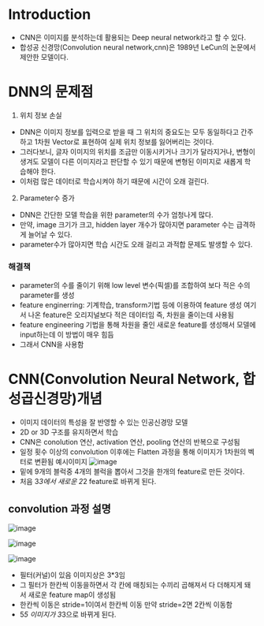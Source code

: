 # Introduction
- CNN은 이미지를 분석하는데 활용되는 Deep neural network라고 할 수 있다.
- 합성공 신경망(Convolution neural network,cnn)은 1989년 LeCun의 논문에서 제안한 모델이다. 

# DNN의 문제점
1. 위치 정보 손실
- DNN은 이미지 정보를 입력으로 받을 때 그 위치의 중요도는 모두 동일하다고 간주하고 1차원 Vector로 표현하여 실제 위치 정보를 잃어버리는 것이다.
- 그러다보니, 글자 이미지의 위치를 조금만 이동시키거나 크기가 달라지거나, 변형이 생겨도 모델이 다른 이미지라고 판단할 수 있기 때문에 변형된 이미지로 새롭게 학습해야 한다.
- 이처럼 많은 데이터로 학습시켜야 하기 때문에 시간이 오래 걸린다.
2. Parameter수 증가
- DNN은 간단한 모델 학습을 위한 parameter의 수가 엄청나게 많다.
- 만약, image 크기가 크고, hidden layer 개수가 많아지면 parameter 수는 급격하게 늘어날 수 있다.
- parameter수가 많아지면 학습 시간도 오래 걸리고 과적합 문제도 발생할 수 있다.
### 해결책
- parameter의 수를 줄이기 위해 low level 변수(픽셀)를 조합하여 보다 적은 수의 parameter를 생성
- feature enginerring: 기계학습, transform기법 등에 이용하여 feature 생성
                       여기서 나온 feature은 오리지널보다 적은 데이터임 즉, 차원을 줄이는데 사용됨
- feature engineering 기법을 통해 차원을 줄인 새로운 feature를 생성해서 모델에 input하는데 이 방법이 매우 힘듬
- 그래서 CNN을 사용함

# CNN(Convolution Neural Network, 합성곱신경망)개념
- 이미지 데이터의 특성을 잘 반영할 수 있는 인공신경망 모델
- 2D or 3D 구조를 유지하면서 학습
- CNN은 conolution 연산, activation 연산, pooling 연산의 반복으로 구성됨
- 일정 횟수 이상의 convolution 이후에는 Flatten 과정을 통해 이미지가 1차원의 벡터로 변환됨
예시이미지
![image](https://user-images.githubusercontent.com/83350692/225309341-a1d0c862-e0b8-4b17-84b4-919aab98221d.png)
- 밑에 9개의 블럭중 4개의 블럭을 뽑아서 그것을 한개의 feature로 만든 것이다.
- 처음 3*3에서 새로운 2*2 feature로 바뀌게 된다.

## convolution 과정 설명
![image](https://user-images.githubusercontent.com/83350692/225311282-e90ab5c8-885d-4ef1-a592-ebd3ff332054.png)

![image](https://user-images.githubusercontent.com/83350692/225311437-9de4872a-7aa8-439b-b600-1f3ad4ebeeca.png)

![image](https://user-images.githubusercontent.com/83350692/225311969-fee7262c-d220-498e-b0a0-3855c85766fb.png)

- 필터(커널)이 있음 이미지상은 3*3임
- 그 필터가 한칸씩 이동을하면서 각 칸에 매칭되는 수끼리 곱해져서 다 더해지게 돼서 새로운 feature map이 생성됨
- 한칸씩 이동은 stride=1이여서 한칸씩 이동 만약 stride=2면 2칸씩 이동함
- 5*5 이미지가 3*3으로 바뀌게 된다.

